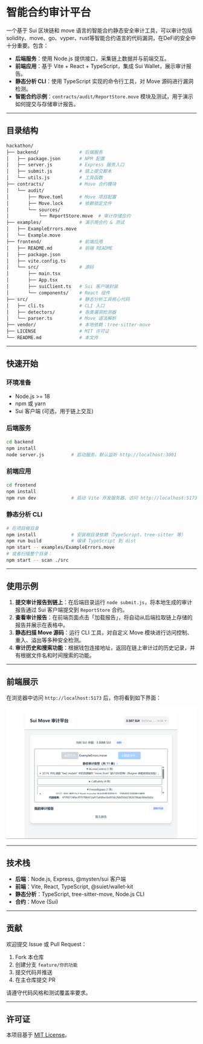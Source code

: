 # 智能合约审计平台

一个基于 Sui 区块链和 move 语言的智能合约静态安全审计工具，可以审计包括solidity、move、go、vyper、rust等智能合约语言的代码漏洞，在DeFi的安全中十分重要。包含：

- **后端服务**：使用 Node.js 提供接口，采集链上数据并与前端交互。
- **前端应用**：基于 Vite + React + TypeScript，集成 Sui Wallet，展示审计报告。
- **静态分析 CLI**：使用 TypeScript 实现的命令行工具，对 Move 源码进行漏洞检测。
- **智能合约示例**：`contracts/audit/ReportStore.move` 模块及测试，用于演示如何提交与存储审计报告。

---

## 目录结构
```bash
hackathon/
├── backend/               # 后端服务
│   ├── package.json       # NPM 配置
│   ├── server.js          # Express 服务入口
│   ├── submit.js          # 链上提交脚本
│   └── utils.js           # 工具函数
├── contracts/             # Move 合约模块
│   └── audit/
│       ├── Move.toml      # Move 项目配置
│       ├── Move.lock      # 依赖锁定文件
│       └── sources/
│           └── ReportStore.move  # 审计存储合约
├── examples/              # 演示用合约 & 测试
│   ├── ExampleErrors.move
│   └── Example.move
├── frontend/              # 前端应用
│   ├── README.md          # 前端 README
│   ├── package.json
│   ├── vite.config.ts
│   └── src/               # 源码
│       ├── main.tsx
│       ├── App.tsx
│       ├── suiClient.ts   # Sui 客户端封装
│       └── components/    # React 组件
├── src/                   # 静态分析工具核心代码
│   ├── cli.ts             # CLI 入口
│   ├── detectors/         # 各类漏洞检测器
│   └── parser.ts          # Move 语法解析
├── vendor/                # 本地依赖：tree-sitter-move
├── LICENSE                # MIT 许可证
└── README.md              # 本文件
```

---

## 快速开始

### 环境准备
- Node.js >= 18
- npm 或 yarn
- Sui 客户端 (可选，用于链上交互)

### 后端服务
```bash
cd backend
npm install
node server.js          # 启动服务，默认监听 http://localhost:3001
```

### 前端应用
```bash
cd frontend
npm install
npm run dev             # 启动 Vite 开发服务器，访问 http://localhost:5173
```

### 静态分析 CLI
```bash
# 在项目根目录
npm install             # 安装根目录依赖（TypeScript、tree-sitter 等）
npm run build           # 编译 TypeScript 到 dist
npm start -- examples/ExampleErrors.move
# 或者扫描整个目录：
npm start -- scan ./src
```

---

## 使用示例

1. **提交审计报告到链上**：在后端目录运行 `node submit.js`，将本地生成的审计报告通过 Sui 客户端提交到 `ReportStore` 合约。
2. **查看审计报告**：在前端页面点击「加载报告」，将自动从后端拉取链上存储的报告并展示在表格中。
3. **静态扫描 Move 源码**：运行 CLI 工具，对自定义 Move 模块进行访问控制、重入、溢出等多种安全检测。
4. **审计历史和搜索功能**：根据钱包连接地址，返回在链上审计过的历史记录，并有根据文件名和时间搜索的功能。

---

## 前端展示

在浏览器中访问 `http://localhost:5173` 后，你将看到如下界面：

![前端审计报告页面](https://raw.githubusercontent.com/A1LinLin1/blog-images/main/hackathon_02.png)

---

## 技术栈
- **后端**：Node.js, Express, @mysten/sui 客户端
- **前端**：Vite, React, TypeScript, @suiet/wallet-kit
- **静态分析**：TypeScript, tree-sitter-move, Node.js CLI
- **合约**：Move (Sui)

---

## 贡献
欢迎提交 Issue 或 Pull Request：
1. Fork 本仓库
2. 创建分支 `feature/你的功能`
3. 提交代码并推送
4. 在主仓库提交 PR

请遵守代码风格和测试覆盖率要求。

---

## 许可证
本项目基于 [MIT License](LICENSE)。


